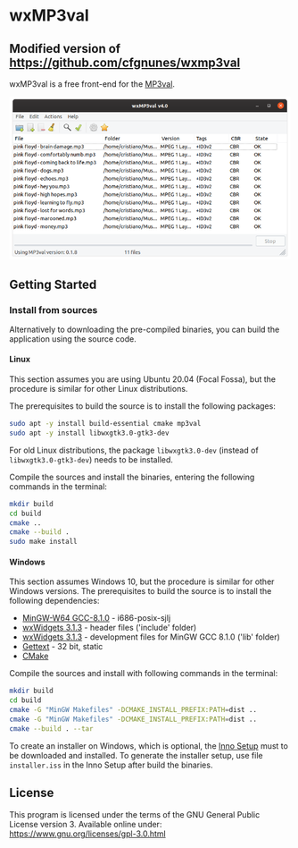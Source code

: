 # wxMP3val

## Modified version of https://github.com/cfgnunes/wxmp3val 

wxMP3val is a free front-end for the [MP3val](http://mp3val.sourceforge.net).

![screenshot](doc/screenshot.png)

## Getting Started

### Install from sources

Alternatively to downloading the pre-compiled binaries, you can build the application using the source code.

#### Linux

This section assumes you are using Ubuntu 20.04 (Focal Fossa), but the procedure is similar for other Linux distributions.

The prerequisites to build the source is to install the following packages:

```sh
sudo apt -y install build-essential cmake mp3val
sudo apt -y install libwxgtk3.0-gtk3-dev
```

For old Linux distributions, the package `libwxgtk3.0-dev` (instead of `libwxgtk3.0-gtk3-dev`) needs to be installed.

Compile the sources and install the binaries, entering the following commands in the terminal:

```sh
mkdir build
cd build
cmake ..
cmake --build .
sudo make install
```

#### Windows

This section assumes Windows 10, but the procedure is similar for other Windows versions. The prerequisites to build the source is to install the following dependencies:

- [MinGW-W64 GCC-8.1.0](https://sourceforge.net/projects/mingw-w64/files/Toolchains%20targetting%20Win32/Personal%20Builds/mingw-builds/8.1.0/threads-posix/sjlj/i686-8.1.0-release-posix-sjlj-rt_v6-rev0.7z) - i686-posix-sjlj
- [wxWidgets 3.1.3](https://github.com/wxWidgets/wxWidgets/releases/download/v3.1.3/wxWidgets-3.1.3-headers.7z) - header files ('include' folder)
- [wxWidgets 3.1.3](https://github.com/wxWidgets/wxWidgets/releases/download/v3.1.3/wxMSW-3.1.3_gcc810_Dev.7z) - development files for MinGW GCC 8.1.0 ('lib' folder)
- [Gettext](https://mlocati.github.io/articles/gettext-iconv-windows.html) - 32 bit, static
- [CMake](https://cmake.org/download/)

Compile the sources and install with following commands in the terminal:

```sh
mkdir build
cd build
cmake -G "MinGW Makefiles" -DCMAKE_INSTALL_PREFIX:PATH=dist ..
cmake -G "MinGW Makefiles" -DCMAKE_INSTALL_PREFIX:PATH=dist ..
cmake --build . --tar
```

To create an installer on Windows, which is optional, the [Inno Setup](http://www.jrsoftware.org/isinfo.php) must to be downloaded and installed.
To generate the installer setup, use file `installer.iss` in the Inno Setup after build the binaries.

## License

This program is licensed under the terms of the GNU General Public License version 3. Available online under:
<https://www.gnu.org/licenses/gpl-3.0.html>
